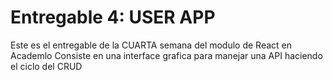 # Entregable 4: USER APP

Este es el entregable de la CUARTA semana del modulo de React en Academlo
Consiste en una interface grafica para manejar una API haciendo el ciclo del CRUD

